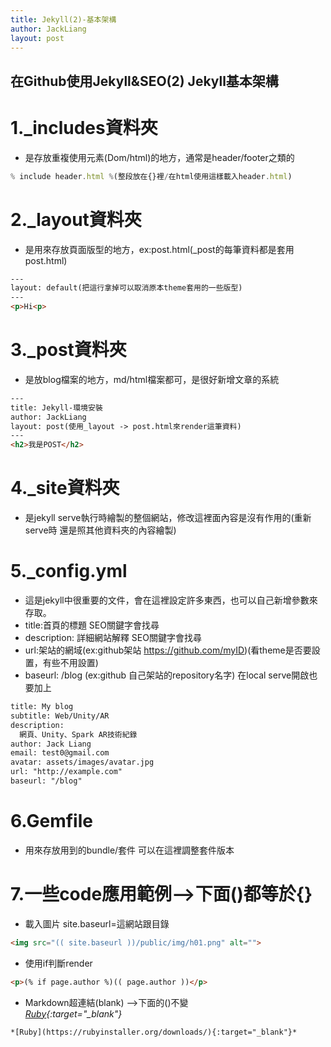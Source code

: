 ```yaml
---
title: Jekyll(2)-基本架構
author: JackLiang
layout: post
---
```

<h2>在Github使用Jekyll&SEO(2)  Jekyll基本架構</h2>

# 1._includes資料夾
* 是存放重複使用元素(Dom/html)的地方，通常是header/footer之類的

```js
% include header.html %(整段放在{}裡/在html使用這樣載入header.html)
```

# 2._layout資料夾
* 是用來存放頁面版型的地方，ex:post.html(_post的每筆資料都是套用post.html)

```html
---
layout: default(把這行拿掉可以取消原本theme套用的一些版型)
---
<p>Hi<p>
```

# 3._post資料夾
* 是放blog檔案的地方，md/html檔案都可，是很好新增文章的系統

```html
---
title: Jekyll-環境安裝
author: JackLiang
layout: post(使用_layout -> post.html來render這筆資料)
---
<h2>我是POST</h2>
```

# 4._site資料夾
* 是jekyll serve執行時繪製的整個網站，修改這裡面內容是沒有作用的(重新serve時 還是照其他資料夾的內容繪製)

# 5._config.yml
* 這是jekyll中很重要的文件，會在這裡設定許多東西，也可以自己新增參數來存取。
* title:首頁的標題 SEO關鍵字會找尋
* description: 詳細網站解釋 SEO關鍵字會找尋
* url:架站的網域(ex:github架站 https://github.com/myID)(看theme是否要設置，有些不用設置)
* baseurl: /blog (ex:github 自己架站的repository名字) 在local serve開啟也要加上

```html
title: My blog
subtitle: Web/Unity/AR
description: 
  網頁、Unity、Spark AR技術紀錄
author: Jack Liang
email: test0@gmail.com
avatar: assets/images/avatar.jpg
url: "http://example.com"
baseurl: "/blog"
```

# 6.Gemfile
* 用來存放用到的bundle/套件 可以在這裡調整套件版本

# 7.一些code應用範例-->下面()都等於{}
* 載入圖片  site.baseurl=這網站跟目錄

```html
<img src="(( site.baseurl ))/public/img/h01.png" alt=""> 
```

* 使用if判斷render

```html
<p>(% if page.author %)(( page.author ))</p>
```

* Markdown超連結(blank) -->下面的()不變
<br>*[Ruby](https://rubyinstaller.org/downloads/){:target="_blank"}*

```html
*[Ruby](https://rubyinstaller.org/downloads/){:target="_blank"}* 
```
